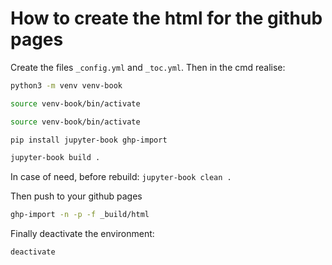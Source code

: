 # How to create the html for the github pages


Create the files `_config.yml` and `_toc.yml`. Then in the cmd realise:


```bash
python3 -m venv venv-book
```

```bash
source venv-book/bin/activate
```

```bash
source venv-book/bin/activate
```
```bash
pip install jupyter-book ghp-import
```

```bash
jupyter-book build .
```
In case of need, before rebuild: `jupyter-book clean .`

Then push to your github pages
```bash
ghp-import -n -p -f _build/html
```

Finally deactivate the environment:
```bash
deactivate
```